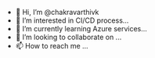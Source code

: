 - 👋 Hi, I’m @chakravarthivk
- 👀 I’m interested in CI/CD process...
- 🌱 I’m currently learning Azure services...
- 💞️ I’m looking to collaborate on ...
- 📫 How to reach me ...

<!---
chakravarthivk/chakravarthivk is a ✨ special ✨ repository because its `README.md` (this file) appears on your GitHub profile.
You can click the Preview link to take a look at your changes.
--->
